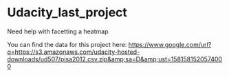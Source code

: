 # Udacity_last_project
Need help with facetting a heatmap

You can find the data for this project here: https://www.google.com/url?q=https://s3.amazonaws.com/udacity-hosted-downloads/ud507/pisa2012.csv.zip&amp;sa=D&amp;ust=1581581520574000 
